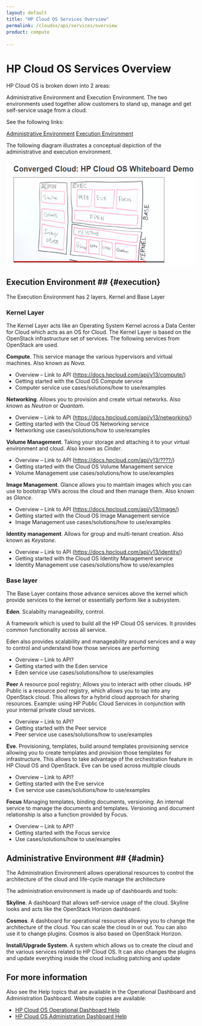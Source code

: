 ```yaml
---
layout: default
title: "HP Cloud OS Services Overview"
permalink: /cloudos/api/services/overview
product: compute

---
```

# HP Cloud OS Services Overview #

HP Cloud OS is broken down into 2 areas:

Administrative Environment and Execution Environment. The two environments used together allow customers to stand up, manage and get self-service usage from a cloud.

See the following links:

[Administrative Environment](#admin)
[Execution Environment](#execution)

The following diagram illustrates a conceptual depiction of the administrative and execution environment.

<img src="media/cloud-os-sketch.png" alt="" />


## Execution Environment ## {#execution}

The Execution Environment has 2 layers. Kernel and Base Layer


### Kernel Layer ###
The Kernel Layer acts like an Operating System Kernel across a Data Center for Cloud which acts as an OS for Cloud. The Kernel Layer is based on the OpenStack infrastructure set of services. The following services from OpenStack are used.


**Compute**. This service manage the various hypervisors and virtual machines. Also known as *Nova*.

- Overview – Link to API (https://docs.hpcloud.com/api/v13/compute/)
- Getting started with the Cloud OS Compute service
- Computer service use cases/solutions/how to use/examples


**Networking**. Allows you to provision and create virtual networks. Also known as *Neutron* or *Quantam*.

- Overview – Link to API (https://docs.hpcloud.com/api/v13/networking/)
- Getting started with the Cloud OS Networking service
- Networking use cases/solutions/how to use/examples


**Volume Management**. Taking your storage and attaching it to your virtual environment and cloud. Also known as *Cinder*.

- Overview – Link to API (https://docs.hpcloud.com/api/v13/????/)
- Getting started with the Cloud OS Volume Management service
- Volume Management use cases/solutions/how to use/examples


**Image Management**. Glance allows you to maintain images which you can use to bootstrap VM’s across the cloud and then manage them. Also known as *Glance*.

- Overview – Link to API (https://docs.hpcloud.com/api/v13/image/)
- Getting started with the Cloud OS Image Management service
- Image Management use cases/solutions/how to use/examples


**Identity management**. Allows for group and multi-tenant creation.  Also known as *Keystone*.

- Overview – Link to API (https://docs.hpcloud.com/api/v13/identity/)
- Getting started with the Cloud OS Identity Management service
- Identity Management use cases/solutions/how to use/examples

### Base layer ###

The Base Layer contains those advance services above the kernel which provide services to the kernel or essentially perform like a subsystem.

**Eden**. Scalabilty manageability, control. 

A framework which is used to build all the HP Cloud OS services. It provides common functionality across all service. 

Eden also provides scalability and manageability around services and a way to control and understand how those services are performing

- Overview – Link to API?
- Getting started with the Eden service
- Eden service use cases/solutions/how to use/examples

**Peer** A resource pool registry; Allows you to interact with other clouds.
HP Public is a resource pool registry, which allows you to tap into any OpenStack cloud. This allows for a hybrid cloud approach for sharing resources. Example: using HP Public Cloud Services in conjunction with your internal private cloud services.

- Overview – Link to API?
- Getting started with the Peer service
- Peer service use cases/solutions/how to use/examples

**Eve**. Provisioning, templates, build around templates
provisioning service allowing you to create templates and provision those templates for infrastructure. This allows to take advantage of the orchestration feature in HP Cloud OS and OpenStack. Eve can be used across multiple clouds

- Overview – Link to API?
- Getting started with the Eve service
- Eve service use cases/solutions/how to use/examples

**Focus** Managing templates, binding documents, versioning. An internal service to manage the documents and templates. Versioning and document relationship is also a function provided by Focus.

- Overview – Link to API?
- Getting started with the Focus service
- Use cases/solutions/how to use/examples


## Administrative Environment ## {#admin}

The Administration Environment allows operational resources to control the architecture of the cloud and life-cycle manage the architecture

The administration environment is made up of dashboards and tools:

**Skyline**. A dashboard that allows self-service usage of the cloud. Skyline looks and acts like the OpenStack Horizon dashboard.

**Cosmos**. A dashboard for operational resources allowing you to change the architecture of the cloud. You can scale the cloud in or out. You can also use it to change plugins. Cosmos is also based on OpenStack Horizon.

**Install/Upgrade System**. A system which allows us to create the cloud and the various services related to HP Cloud OS. It can also changes the plugins and update everything inside the cloud including patching and update


## For more information ##
Also see the Help topics that are available in the Operational Dashboard and Administration Dashboard.  Website copies are available:

* [HP Cloud OS Operational Dashboard Help](/cloudos/manage/operational-dashboard/)
* [HP Cloud OS Administration Dashboard Help](/cloudos/manage/administration-dashboard/)